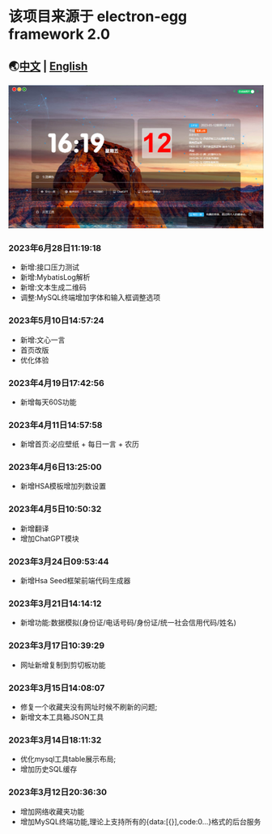 # 该项目来源于 electron-egg framework 2.0
## 🌏[中文](https://www.yuque.com/u34495/mivcfg) | [English](https://www.yuque.com/u34495/ee-doc)
![img.png](img.png)
### 2023年6月28日11:19:18
- 新增:接口压力测试
- 新增:MybatisLog解析
- 新增:文本生成二维码
- 调整:MySQL终端增加字体和输入框调整选项

### 2023年5月10日14:57:24
- 新增:文心一言
- 首页改版
- 优化体验

### 2023年4月19日17:42:56
- 新增每天60S功能

### 2023年4月11日14:57:58
- 新增首页:必应壁纸 + 每日一言 + 农历

### 2023年4月6日13:25:00
- 新增HSA模板增加列数设置

### 2023年4月5日10:50:32
- 新增翻译
- 增加ChatGPT模块

### 2023年3月24日09:53:44
- 新增Hsa Seed框架前端代码生成器

### 2023年3月21日14:14:12
- 新增功能:数据模拟(身份证/电话号码/身份证/统一社会信用代码/姓名)

### 2023年3月17日10:39:29
- 网址新增复制到剪切板功能

### 2023年3月15日14:08:07
- 修复一个收藏夹没有网址时候不刷新的问题;
- 新增文本工具箱JSON工具

### 2023年3月14日18:11:32
- 优化mysql工具table展示布局;
- 增加历史SQL缓存

### 2023年3月12日20:36:30
- 增加网络收藏夹功能
- 增加MySQL终端功能,理论上支持所有的{data:[{}],code:0...}格式的后台服务
